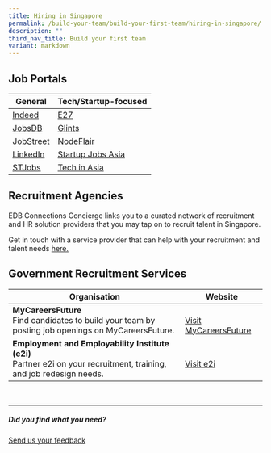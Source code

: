 ```yaml
---
title: Hiring in Singapore
permalink: /build-your-team/build-your-first-team/hiring-in-singapore/
description: ""
third_nav_title: Build your first team
variant: markdown
---
```

## Job Portals 

| General | Tech/Startup-focused |
| -------- | -------- |
| <a target="_blank" href="https://sg.indeed.com/hire?co=SG&amp;hl=en&amp;from=gnav-employer--allspark--employer">Indeed</a>     | <a target="_blank" href="https://e27.co/jobs/">E27</a>    |
| <a target="_blank" href="https://employer-sg.jobsdb.com/sg/">JobsDB</a>|<a target="_blank" href="https://employers.glints.sg">Glints</a>     |
|  <a target="_blank" href="https://www.jobstreet.com.sg/en/cms/employer/">JobStreet</a>    | <a target="_blank" href="https://nodeflair.com/employers">NodeFlair</a>     |
|  <a target="_blank" href="https://business.linkedin.com/talent-solutions">LinkedIn</a>[]()    | <a target="_blank" href="https://startupjobs.asia/auth/signup/startup">Startup Jobs Asia</a>     |
|  <a target="_blank" href="https://www.stjobs.sg">STJobs</a>    | <a target="_blank" href="https://www.techinasia.com/jobs/employers">Tech in Asia</a>     |

## Recruitment Agencies
EDB Connections Concierge links you to a curated network of recruitment and HR solution providers that you may tap on to recruit talent in Singapore. 

Get in touch with a service provider that can help with your recruitment and talent needs&nbsp;<a target="_blank" href="https://www.edb.gov.sg/connections-concierge/service-providers.html?tab=general-service-providers&amp;servicecategory=recruitment&amp;hrsolutions">here.</a>

## Government Recruitment Services

| Organisation | Website |
| -------- | -------- |
| **MyCareersFuture**<br> Find candidates to build your team by posting job openings on MyCareersFuture. | <br><a target="_blank" href="https://employer.mycareersfuture.gov.sg/">Visit MyCareersFuture</a> |
|**Employment and Employability Institute (e2i)**<br>Partner e2i on your recruitment, training, and job redesign needs. |<br><a target="_blank" href="https://www.e2i.com.sg/businesses/manpower/recruitment-services/">Visit e2i</a>|

<br>

<hr>

##### Did you find what you need?
[Send us your feedback](https://form.gov.sg/642693623cb98f001239be0d)